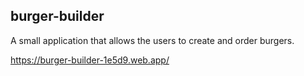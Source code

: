 ## burger-builder

A small application that allows the users to create and order burgers.

https://burger-builder-1e5d9.web.app/
